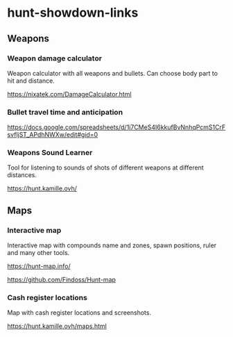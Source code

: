 # hunt-showdown-links


## Weapons

### Weapon damage calculator

Weapon calculator with all weapons and bullets. Can choose body part to hit and distance.

https://nixatek.com/DamageCalculator.html

### Bullet travel time and anticipation

https://docs.google.com/spreadsheets/d/1i7CMeS4I6kkufBvNnhqPcmS1CrFsvfljST_APdhNWXw/edit#gid=0

### Weapons Sound Learner

Tool for listening to sounds of shots of different weapons at different distances.

https://hunt.kamille.ovh/


## Maps

### Interactive map

Interactive map with compounds name and zones, spawn positions, ruler and many other tools.

https://hunt-map.info/

https://github.com/Findoss/Hunt-map

### Cash register locations

Map with cash register locations and screenshots.

https://hunt.kamille.ovh/maps.html
